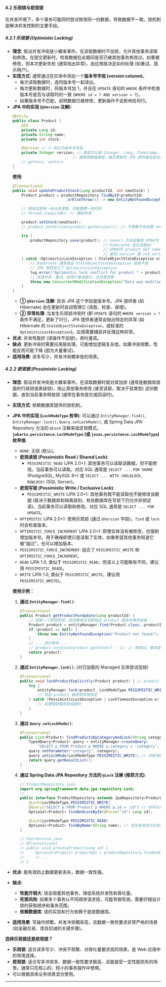 #### 4.2 乐观锁与悲观锁

在并发环境下，多个事务可能同时尝试修改同一份数据，导致数据不一致。锁机制是解决并发控制的主要手段。

##### 4.2.1 乐观锁 (Optimistic Locking)

*   **理念**: 假设并发冲突是小概率事件。在读取数据时不加锁，允许其他事务读取和修改。在提交更新时，检查数据在此期间是否已被其他事务修改过。如果被修改，则本次更新失败 (通常抛出异常)，由应用层决定如何处理 (如重试、提示用户)。
*   **实现方式**: 通常通过在实体中添加一个**版本号字段 (version column)**。
    *   每次读取数据时，连同版本号一起读出。
    *   每次更新数据时，将版本号加 1，并且在 `UPDATE` 语句的 `WHERE` 条件中检查版本号是否与读取时的一致 (`WHERE id = ? AND version = ?`)。
    *   如果版本号不匹配，说明数据已被修改，更新操作不会影响任何行。
*   **JPA 中的实现 (`@Version` 注解)**:
    ```java
    @Entity
    public class Product {
        @Id
        private Long id;
        private String name;
        private int stock;

        @Version // ① 标记为版本号字段
        private Integer version; // 类型可以是 Integer, Long, Timestamp, java.util.Date
                               // 通常用数值类型，每次更新时 JPA 提供者会自动加 1
        // getters, setters
    }
    ```
    **使用**:
    ```java
    @Transactional
    public void updateProductStock(Long productId, int newStock) {
        Product product = productRepository.findById(productId)
                            .orElseThrow(() -> new EntityNotFoundException("Product not found"));

        // 假设这里有一些业务逻辑，可能需要一些时间
        // Thread.sleep(100); // 模拟并发

        product.setStock(newStock);
        // product.setVersion(product.getVersion()); // 不需要手动设置 version，JPA 会自动处理

        try {
            productRepository.save(product); // save() 方法会触发 UPDATE
                                             // Hibernate 会生成类似:
                                             // UPDATE product SET name=?, stock=?, version=? WHERE id=? AND version=?
                                             // 新的 version 是 old_version + 1
        } catch (OptimisticLockException | StaleObjectStateException e) { // ② 捕获并发冲突异常
            // Hibernate 通常抛出 StaleObjectStateException 或其子类
            // JPA 规范定义了 OptimisticLockException
            log.error("Optimistic lock conflict for product " + productId, e);
            // 处理冲突：重试、给用户错误提示、合并更改等
            throw new ConcurrentModificationException("Data was modified by another transaction. Please retry.", e);
        }
    }
    ```
    *   **① `@Version` 注解**: 告诉 JPA 这个字段是版本号。JPA 提供者 (如 Hibernate) 会在更新时自动管理它 (读取、检查、递增)。
    *   **② 异常处理**: 当发生乐观锁冲突时 (即 `UPDATE` 语句的 `WHERE version = ?` 条件不满足，更新了0行)，JPA 提供者通常会抛出特定的异常 (如 Hibernate 的 `StaleObjectStateException`，或标准的 `OptimisticLockException`)。应用需要捕获并处理这种异常。
*   **优点**: 并发性能好 (读操作不加锁)，吞吐量高。
*   **缺点**: 更新冲突时需要应用层处理，可能增加逻辑复杂度。如果冲突频繁，性能反而可能下降 (因为大量重试)。
*   **适用场景**: 读多写少，并发冲突概率低的场景。

##### 4.2.2 悲观锁 (Pessimistic Locking)

*   **理念**: 假设并发冲突是大概率事件。在读取数据时就对其加锁 (通常是数据库层面的行级锁或表级锁)，阻止其他事务修改 (甚至读取，取决于锁类型) 这份数据，直到当前事务释放锁 (通常在事务提交或回滚时)。
*   **实现方式**: 依赖数据库提供的锁机制。
*   **JPA 中的实现 (`LockModeType` 枚举)**:
    可以通过 `EntityManager.find()`, `EntityManager.lock()`, `Query.setLockMode()`, 或 Spring Data JPA Repository 方法的 `@Lock` 注解来指定锁模式。
    **`jakarta.persistence.LockModeType` (或 `javax.persistence.LockModeType`) 枚举值**:
    *   `NONE`: 无锁 (默认)。
    *   **悲观读锁 (Pessimistic Read / Shared Lock)**:
        *   `PESSIMISTIC_READ` (JPA 2.0+): 其他事务可以读取该数据，但不能修改。当前事务可以读取。对应 SQL 通常是 `SELECT ... FOR SHARE` (PostgreSQL, MySQL 8+) 或 `SELECT ... WITH (HOLDLOCK, ROWLOCK)` (SQL Server)。
    *   **悲观写锁 (Pessimistic Write / Exclusive Lock)**:
        *   `PESSIMISTIC_WRITE` (JPA 2.0+): 其他事务既不能读取也不能修改该数据 (取决于数据库和隔离级别，有些数据库在写锁下仍允许非锁定读)。当前事务可以读取和修改。对应 SQL 通常是 `SELECT ... FOR UPDATE`。
    *   `OPTIMISTIC` (JPA 2.0+): 使用乐观锁 (通过 `@Version` 字段)。`find` 或 `lock` 时会检查版本。
    *   `OPTIMISTIC_FORCE_INCREMENT` (JPA 2.0+): 即使实体没有被修改，也强制增加版本号。用于确保即使只是读取了实体，如果希望其他事务知道它被“碰过”，也可以增加版本。
    *   `PESSIMISTIC_FORCE_INCREMENT`: 组合了 `PESSIMISTIC_WRITE` 和 `OPTIMISTIC_FORCE_INCREMENT`。
    *   `READ` (JPA 1.0, 类似于 `PESSIMISTIC_READ`，但语义上可能略有不同，建议用 `PESSIMISTIC_READ`)。
    *   `WRITE` (JPA 1.0, 类似于 `PESSIMISTIC_WRITE`，建议用 `PESSIMISTIC_WRITE`)。

    **使用示例：**
    1.  **通过 `EntityManager.find()`**:
        ```java
        @Transactional
        public Product getProductForUpdate(Long productId) {
            // 获取一个悲观写锁，其他事务无法修改此 product 直到本事务结束
            Product product = entityManager.find(Product.class, productId, LockModeType.PESSIMISTIC_WRITE);
            if (product == null) {
                throw new EntityNotFoundException("Product not found");
            }
            // ... 进行修改 ...
            // product.setStock(product.getStock() - 1); // 修改后，事务提交时会自动保存
            return product;
        }
        ```
    2.  **通过 `EntityManager.lock()`**: (对已加载的 Managed 实体尝试加锁)
        ```java
        @Transactional
        public void lockProductExplicitly(Product product) { // product 必须是 Managed 状态
            try {
                entityManager.lock(product, LockModeType.PESSIMISTIC_WRITE);
                // 现在 product 被悲观写锁锁定
            } catch (PessimisticLockException | LockTimeoutException e) {
                // 处理锁获取失败或超时
            }
        }
        ```
    3.  **通过 `Query.setLockMode()`**:
        ```java
        @Transactional
        public List<Product> findProductsByCategoryAndLock(String category) {
            TypedQuery<Product> query = entityManager.createQuery(
                "SELECT p FROM Product p WHERE p.category = :category", Product.class);
            query.setParameter("category", category);
            query.setLockMode(LockModeType.PESSIMISTIC_WRITE); // 对查询结果集中的所有行加写锁
            return query.getResultList();
        }
        ```
    4.  **通过 Spring Data JPA Repository 方法的 `@Lock` 注解 (推荐方式)**:
        ```java
        // ProductRepository.java
        import org.springframework.data.jpa.repository.Lock;
        // ...
        public interface ProductRepository extends JpaRepository<Product, Long> {
            @Lock(LockModeType.PESSIMISTIC_WRITE)
            @Query("SELECT p FROM Product p WHERE p.id = :id") // 也可以用于派生查询方法
            Optional<Product> findAndLockById(@Param("id") Long id);

            @Lock(LockModeType.PESSIMISTIC_READ)
            Optional<Product> findByName(String name); // 派生查询也可以加锁
        }

        // UserService.java
        // @Transactional
        // public void processProduct(Long id) {
        //     Optional<Product> productOpt = productRepository.findAndLockById(id);
        //     // ...
        // }
        ```
*   **优点**: 能有效防止数据更新丢失，数据一致性强。
*   **缺点**:
    *   **性能开销大**: 锁会阻塞其他事务，降低系统并发性和吞吐量。
    *   **死锁风险**: 如果多个事务以不同顺序请求锁，可能导致死锁。需要仔细设计锁的获取顺序和事务范围。
    *   **依赖数据库**: 锁的实现和行为依赖于底层数据库。
*   **适用场景**: 写操作频繁，并发冲突概率高，且数据一致性要求非常严格的场景 (如金融交易、库存扣减的关键步骤)。

**选择乐观锁还是悲观锁？**

*   **乐观锁**: 适合读多写少、冲突不频繁、对吞吐量要求高的场景。是 Web 应用中的常用选择。
*   **悲观锁**: 适合写多冲突多、数据一致性要求极高、且能接受一定性能损失的场景。通常只在核心的、短小的事务操作中使用。
*   可以根据具体业务场景混合使用。

---